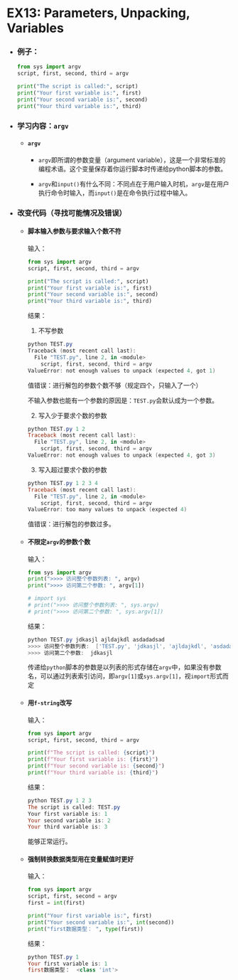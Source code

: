 # EX13: Parameters, Unpacking, Variables  

* ### 例子：

  ```python
  from sys import argv
  script, first, second, third = argv
  
  print("The script is called:", script)
  print("Your first variable is:", first)
  print("Your second variable is:", second)
  print("Your third variable is:", third)
  ```
  
* ### 学习内容：`argv`

  * #### `argv`

    * `argv`即所谓的参数变量（argument variable），这是一个非常标准的编程术语。这个变量保存着你运行脚本时传递给python脚本的参数。
    
    * `argv`和`input()`有什么不同：不同点在于用户输入时机，`argv`是在用户执行命令时输入，而`input()`是在命令执行过程中输入。
    
  
* ### 改变代码（寻找可能情况及错误）

  * #### 脚本输入参数与要求输入个数不符

    输入：

    ```python
    from sys import argv
    script, first, second, third = argv
    
    print("The script is called:", script)
    print("Your first variable is:", first)
    print("Your second variable is:", second)
    print("Your third variable is:", third)
    ```
    
    结果：
    
    1. 不写参数
    
    ```powershell
    python TEST.py
    Traceback (most recent call last):
      File "TEST.py", line 2, in <module>
        script, first, second, third = argv
    ValueError: not enough values to unpack (expected 4, got 1)
    ```
    
    值错误：进行解包的参数个数不够（规定四个，只输入了一个）
    
    不输入参数也能有一个参数的原因是：`TEST.py`会默认成为一个参数。
    
    2. 写入少于要求个数的参数
    
    ```powershell
    python TEST.py 1 2
    Traceback (most recent call last):
      File "TEST.py", line 2, in <module>
        script, first, second, third = argv
    ValueError: not enough values to unpack (expected 4, got 3)
    ```
    
    3. 写入超过要求个数的参数
    
    ```powershell
    python TEST.py 1 2 3 4
    Traceback (most recent call last):
      File "TEST.py", line 2, in <module>
        script, first, second, third = argv
    ValueError: too many values to unpack (expected 4)
    ```
    
    值错误：进行解包的参数过多。
    
  * #### 不限定`argv`的参数个数
    
    输入：
    
    ```python
    from sys import argv
    print(">>>> 访问整个参数列表: ", argv)
    print(">>>> 访问第二个参数: ", argv[1])
    
    # import sys
    # print(">>>> 访问整个参数列表: ", sys.argv)
    # print(">>>> 访问第二个参数: ", sys.argv[1])
    ```
    
    结果：
    
    ```powershell
    python TEST.py jdkasjl ajldajkdl asdadadsad
    >>>> 访问整个参数列表:  ['TEST.py', 'jdkasjl', 'ajldajkdl', 'asdadadsad']
    >>>> 访问第二个参数:  jdkasjl
    ```
    
    传递给`python`脚本的参数是以列表的形式存储在`argv`中，如果没有参数名，可以通过列表索引访问，即`argv[1]`或`sys.argv[1]`，视`import`形式而定
    
  * #### 用`f-string`改写
    
    输入：
    
    ```python
    from sys import argv
    script, first, second, third = argv
    
    print(f"The script is called: {script}")
    print(f"Your first variable is: {first}")
    print(f"Your second variable is: {second}")
    print(f"Your third variable is: {third}")
    ```
    
    结果：
    
    ```powershell
    python TEST.py 1 2 3
    The script is called: TEST.py
    Your first variable is: 1
    Your second variable is: 2
    Your third variable is: 3
    ```
    
    能够正常运行。
    
  * #### 强制转换数据类型用在变量赋值时更好
  
    输入：
  
    ```python
    from sys import argv
    script, first, second = argv
    first = int(first)
    
    print("Your first variable is:", first)
    print("Your second variable is:", int(second))
    print("first数据类型： ", type(first))
    ```
    
    结果：
    
    ```powershell
    python TEST.py 1
    Your first variable is: 1
    first数据类型：  <class 'int'>
    ```
    
    
    
    




